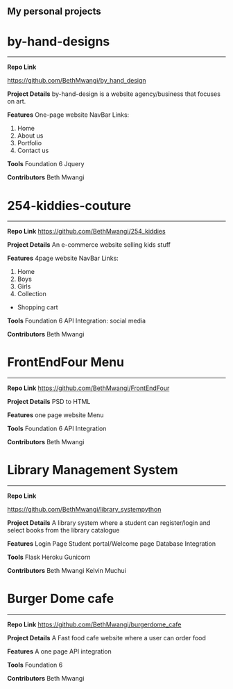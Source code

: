 

## My personal projects 


# by-hand-designs
_________________

**Repo Link**

 https://github.com/BethMwangi/by_hand_design

**Project Details**
 by-hand-design is a website agency/business that focuses on art. 


**Features**
One-page website
NavBar Links: 
 1. Home 
 2. About us
 3. Portfolio
 4. Contact us

**Tools**
Foundation 6
Jquery

**Contributors**
 Beth Mwangi
 
 
# 254-kiddies-couture
_________________

**Repo Link**
 https://github.com/BethMwangi/254_kiddies

**Project Details**
 An e-commerce website selling kids stuff


**Features**
4page website
NavBar Links: 
 1. Home 
 2. Boys
 3. Girls
 4. Collection
 + Shopping cart

**Tools**
Foundation 6
API Integration: social media

**Contributors**
 Beth Mwangi
 
 
# FrontEndFour Menu
_________________

**Repo Link**
 https://github.com/BethMwangi/FrontEndFour

**Project Details**
PSD to HTML 


**Features**
one page website
Menu


**Tools**
Foundation 6
API Integration


**Contributors**
 Beth Mwangi


# Library Management System
_________________

**Repo Link**

https://github.com/BethMwangi/library_systempython

**Project Details**
A library system where a student can register/login and select books from the library catalogue 


**Features**
 Login Page
 Student portal/Welcome page
 Database Integration
 


**Tools**
  Flask
  Heroku
  Gunicorn

**Contributors**
 Beth Mwangi
 Kelvin Muchui
 
# Burger Dome cafe
_________________

**Repo Link**
https://github.com/BethMwangi/burgerdome_cafe

**Project Details**
A Fast food cafe website where a user can order food 


**Features**
 A one page 
 API integration
 


**Tools**
  Foundation 6

**Contributors**
 Beth Mwangi
 
 
